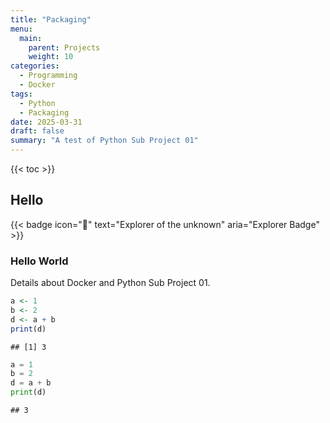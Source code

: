 ```yaml
---
title: "Packaging"
menu:
  main:
    parent: Projects
    weight: 10
categories:
  - Programming
  - Docker
tags:
  - Python
  - Packaging
date: 2025-03-31
draft: false
summary: "A test of Python Sub Project 01"
---
```


{{< toc >}}

## Hello
{{< badge icon="🚀" text="Explorer of the unknown" aria="Explorer Badge" >}}

### Hello World

Details about Docker and Python Sub Project 01.


``` r
a <- 1
b <- 2
d <- a + b 
print(d)
```

```
## [1] 3
```


``` python
a = 1
b = 2
d = a + b
print(d)
```

```
## 3
```
